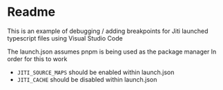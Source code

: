 # Readme

This is an example of debugging / adding breakpoints for Jiti launched typescript files
using Visual Studio Code

The launch.json assumes pnpm is being used as the package manager
In order for this to work

  * `JITI_SOURCE_MAPS` should be enabled within launch.json
  * `JITI_CACHE` should be disabled within launch.json
